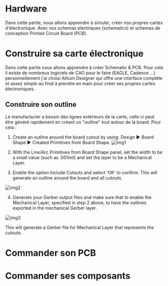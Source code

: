 # Hardware

Dans cette partie, nous allons apprendre à simuler, créer nos propres cartes d'électronique.
Avec nos schemas electriques (schematics) et schemas de conception Printed Circuit Board (PCB).

# Construire sa carte électronique
Dans cette partie nous allons apprendre à créer Schematic & PCB.
Pour cela il existe de nombreux logiciels de CAO pour le faire (EAGLE, Cadence ...) personnellement j'ai choisi Altium Designer qui offre une interface complète et assez simple au final à prendre en main pour créer ses propres cartes électroniques.

## Construire son outline
Le manufacturier a besoin des lignes extérieurs de la carte, celle ci peut être généré rapidement en créant un "outline" tout autour de la board.
Pour cela :
1. Create an outline around the board cutout by using: Design ► Board Shape ► Created Primitives from Board Shape.
![img1](https://www.altium.com/documentation/sites/default/files/resize/remote/66c212b1c45cb64ce23b273c37a54979-520x387.jpeg)

2. With the Line/Arc Primitives from Board Shape panel, set the width to be a small value (such as .001mil) and set the layer to be a Mechanical Layer.

3. Enable the option Include Cutouts and select 'OK' to confirm. This will generate an outline around the board and all cutouts.

![img2](https://www.altium.com/documentation/sites/default/files/resize/remote/ffb528d4967c7145ca5f68764bd9a9b8-519x245.jpeg)

4. Generate your Gerber output files and make sure that to enable the Mechanical Layer, specified in step 2 above, to have the outlines exported in the mechanical Gerber layer.

![img3](https://www.altium.com/documentation/sites/default/files/resize/remote/7b0722c93c58e2c890117b9368f7044b-624x560.jpeg)


This will generate a Gerber file for Mechanical Layer that represents the cutouts.


# Commander son PCB


# Commander ses composants